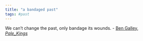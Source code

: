 ```yaml
---
title: "a bandaged past"
tags: #past
---
```


We can’t change the past, only bandage its wounds. - [Ben Galley](authors/Ben_Galley.md), *[Pale_Kings](books/Pale_Kings.md)*
